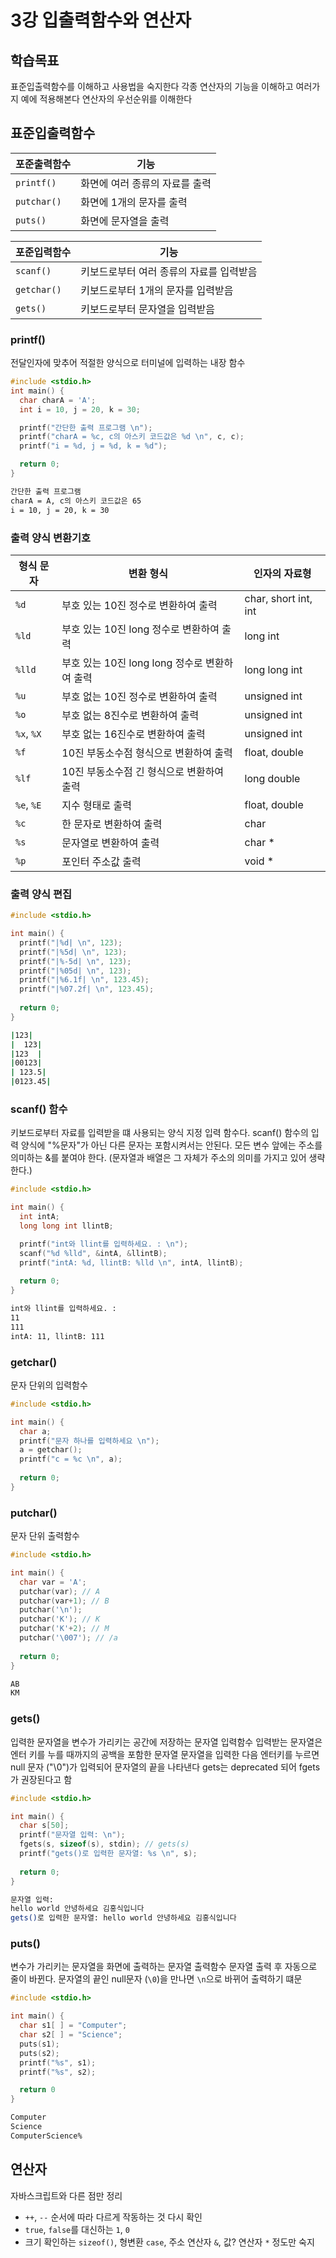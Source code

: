 # 3강 입출력함수와 연산자


## 학습목표

표준입출력함수를 이해하고 사용법을 숙지한다
각종 연산자의 기능을 이해하고 여러가지 예에 적용해본다
연산자의 우선순위를 이해한다

## 표준입출력함수

| 포준출력함수   | 기능                            |
|---------------|--------------------------------|
| `printf()`    | 화면에 여러 종류의 자료를 출력 |
| `putchar()`   | 화면에 1개의 문자를 출력       |
| `puts()`      | 화면에 문자열을 출력           |

| 포준입력함수   | 기능                            |
|---------------|--------------------------------|
| `scanf()`     | 키보드로부터 여러 종류의 자료를 입력받음 |
| `getchar()`   | 키보드로부터 1개의 문자를 입력받음       |
| `gets()`      | 키보드로부터 문자열을 입력받음           |

### printf()

전달인자에 맞추어 적절한 양식으로 터미널에 입력하는 내장 함수

```c
#include <stdio.h>
int main() {
  char charA = 'A';
  int i = 10, j = 20, k = 30;

  printf("간단한 출력 프로그램 \n");
  printf("charA = %c, c의 아스키 코드값은 %d \n", c, c);
  printf("i = %d, j = %d, k = %d");

  return 0;
}
```

```bash
간단한 출력 프로그램 
charA = A, c의 아스키 코드값은 65 
i = 10, j = 20, k = 30
```

### 출력 양식 변환기호

| 형식 문자 | 변환 형식                                    | 인자의 자료형            |
|---------|--------------------------------------------|-------------------------|
| `%d`    | 부호 있는 10진 정수로 변환하여 출력            | char, short int, int    |
| `%ld`   | 부호 있는 10진 long 정수로 변환하여 출력        | long int                |
| `%lld`  | 부호 있는 10진 long long 정수로 변환하여 출력   | long long int           |
| `%u`    | 부호 없는 10진 정수로 변환하여 출력            | unsigned int            |
| `%o`    | 부호 없는 8진수로 변환하여 출력               | unsigned int            |
| `%x`, `%X` | 부호 없는 16진수로 변환하여 출력          | unsigned int            |
| `%f`    | 10진 부동소수점 형식으로 변환하여 출력         | float, double           |
| `%lf`   | 10진 부동소수점 긴 형식으로 변환하여 출력      | long double             |
| `%e`, `%E` | 지수 형태로 출력                           | float, double           |
| `%c`    | 한 문자로 변환하여 출력                       | char                    |
| `%s`    | 문자열로 변환하여 출력                        | char *                  |
| `%p`    | 포인터 주소값 출력                            | void *                  |

### 출력 양식 편집

```c
#include <stdio.h>

int main() {
  printf("|%d| \n", 123);
  printf("|%5d| \n", 123);
  printf("|%-5d| \n", 123);
  printf("|%05d| \n", 123);
  printf("|%6.1f| \n", 123.45);
  printf("|%07.2f| \n", 123.45);
  
  return 0;
}
```

```bash
|123| 
|  123| 
|123  | 
|00123| 
| 123.5| 
|0123.45| 
```

### scanf() 함수

키보드로부터 자료를 입력받을 떄 사용되는 양식 지정 입력 함수다.
scanf() 함수의 입력 양식에 "%문자"가 아닌 다른 문자는 포함시켜서는 안된다.
모든 변수 앞에는 주소를 의미하는 &를 붙여야 한다. (문자열과 배열은 그 자체가 주소의 의미를 가지고 있어 생략한다.)

```c
#include <stdio.h>

int main() {
  int intA;
  long long int llintB;

  printf("int와 llint를 입력하세요. : \n");
  scanf("%d %lld", &intA, &llintB);
  printf("intA: %d, llintB: %lld \n", intA, llintB);
  
  return 0;
}
```

```bash
int와 llint를 입력하세요. : 
11
111
intA: 11, llintB: 111 
```

### getchar()

문자 단위의 입력함수

```c
#include <stdio.h>

int main() {
  char a;
  printf("문자 하나를 입력하세요 \n");
  a = getchar();
  printf("c = %c \n", a);
  
  return 0;
}
```

### putchar()

문자 단위 출력함수

```c
#include <stdio.h>

int main() {
  char var = 'A';
  putchar(var); // A
  putchar(var+1); // B
  putchar('\n');
  putchar('K'); // K
  putchar('K'+2); // M
  putchar('\007'); // /a 
 
  return 0;
}
```

```bash
AB
KM
```

### gets()

입력한 문자열을 변수가 가리키는 공간에 저장하는 문자열 입력함수
입력받는 문자열은 엔터 키를 누를 때까지의 공백을 포함한 문자열
문자열을 입력한 다음 엔터키를 누르면 null 문자 ("\0")가 입력되어 문자열의 끝을 나타낸다
gets는 deprecated 되어 fgets가 권장된다고 함

```c
#include <stdio.h>

int main() {
  char s[50];
  printf("문자열 입력: \n");
  fgets(s, sizeof(s), stdin); // gets(s)
  printf("gets()로 입력한 문자열: %s \n", s);
  
  return 0;
}

```

```bash
문자열 입력: 
hello world 안녕하세요 김홍식입니다
gets()로 입력한 문자열: hello world 안녕하세요 김홍식입니다

```

### puts()

변수가 가리키는 문자열을 화면에 출력하는 문자열 출력함수
문자열 출력 후 자동으로 줄이 바뀐다.
문자열의 끝인 null문자 (`\0`)을 만나면 `\n`으로 바뀌어 출력하기 떄문

```c
#include <stdio.h>

int main() {
  char s1[ ] = "Computer";
  char s2[ ] = "Science";
  puts(s1);
  puts(s2);
  printf("%s", s1);
  printf("%s", s2);

  return 0
}
```

```bash
Computer
Science
ComputerScience%    
```

## 연산자

자바스크립트와 다른 점만 정리

- `++`, `--` 순서에 따라 다르게 작동하는 것 다시 확인
- `true`, `false`를 대신하는 `1`, `0`
- 크기 확인하는 `sizeof()`, 형변환 `case`, 주소 연산자 `&`, 값? 연산자 `*` 정도만 숙지

```c

```

```bash

```